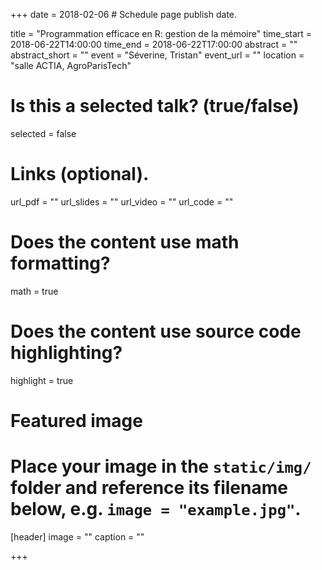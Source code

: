 +++
date = 2018-02-06  # Schedule page publish date.

title = "Programmation efficace en R: gestion de la mémoire"
time_start = 2018-06-22T14:00:00
time_end = 2018-06-22T17:00:00
abstract = ""
abstract_short = ""
event = "Séverine, Tristan"
event_url = ""
location = "salle ACTIA, AgroParisTech"

# Is this a selected talk? (true/false)
selected = false

# Links (optional).
url_pdf = ""
url_slides = ""
url_video = ""
url_code = ""

# Does the content use math formatting?
math = true

# Does the content use source code highlighting?
highlight = true

# Featured image
# Place your image in the `static/img/` folder and reference its filename below, e.g. `image = "example.jpg"`.
[header]
image = ""
caption = ""

+++
